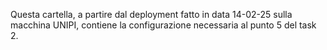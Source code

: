 Questa cartella, a partire dal deployment fatto in data 14-02-25 sulla macchina UNIPI,
contiene la configurazione necessaria al punto 5 del task 2.
